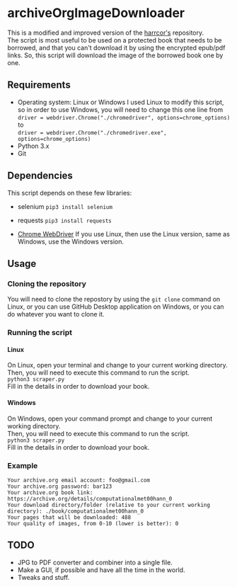 # archiveOrgImageDownloader

This is a modified and improved version of the [harrcor's](https://github.com/harrcorr/ArchiveOrgLibraryDownloader) repository.  
The script is most useful to be used on a protected book that needs to be borrowed, and that you can't download it by using the encrypted epub/pdf links. So, this script will download the image of the borrowed book one by one.  


## Requirements

- Operating system: Linux or Windows
I used Linux to modify this script, so in order to use Windows, you will need to change this one line from  
 ```driver = webdriver.Chrome("./chromedriver", options=chrome_options)```   
 to  
 ```driver = webdriver.Chrome("./chromedriver.exe", options=chrome_options)```
- Python 3.x  
- Git  


## Dependencies

This script depends on these few libraries:
- selenium
```pip3 install selenium```

- requests
```pip3 install requests```

- [Chrome WebDriver](https://chromedriver.chromium.org/downloads)
If you use Linux, then use the Linux version, same as Windows, use the Windows version.


## Usage
### Cloning the repository

You will need to clone the repostory by using the ```git clone``` command on Linux, or you can use GitHub Desktop application on Windows, or you can do whatever you want to clone it.

### Running the script
#### Linux

On Linux, open your terminal and change to your current working directory.  
Then, you will need to execute this command to run the script.  
```python3 scraper.py```  
Fill in the details in order to download your book.  

#### Windows

On Windows, open your command prompt and change to your current working directory.  
Then, you will need to execute this command to run the script.  
```python3 scraper.py```  
Fill in the details in order to download your book.  


### Example

```Your archive.org email account: foo@gmail.com```  
```Your archive.org password: bar123```  
```Your archive.org book link: https://archive.org/details/computationalmet00hann_0```  
```Your download directory/folder (relative to your current working directory): ./book/computationalmet00hann_0```  
```Your pages that will be downloaded: 488```  
```Your quality of images, from 0-10 (lower is better): 0```  

## TODO
- JPG to PDF converter and combiner into a single file.
- Make a GUI, if possible and have all the time in the world.
- Tweaks and stuff.
